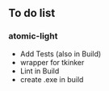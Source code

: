 ## To do list

### atomic-light

* Add Tests (also in Build)
* wrapper for tkinker
* Lint in Build
* create .exe in build
